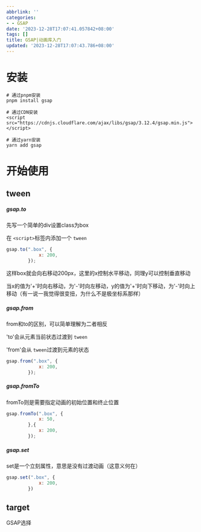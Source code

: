 ```yaml
---
abbrlink: ''
categories:
- - GSAP
date: '2023-12-28T17:07:41.057842+08:00'
tags: []
title: GSAP|动画库入门
updated: '2023-12-28T17:07:43.786+08:00'
---
```

# 安装

```
# 通过pnpm安装
pnpm install gsap

# 通过CDN安装
<script src="https://cdnjs.cloudflare.com/ajax/libs/gsap/3.12.4/gsap.min.js"></script>

# 通过yarn安装
yarn add gsap
```


# 开始使用

## tween

##### gsap.to

先写一个简单的div设置class为box

在 `<script>`标签内添加一个 `tween`

```javascript
gsap.to(".box", {
            x: 200,
        });
```

这样box就会向右移动200px，这里的x控制水平移动，同理y可以控制垂直移动

当x的值为'+'时向右移动，为'-'时向左移动，y的值为'+'时向下移动，为'-'时向上移动（有一说一我觉得很变扭，为什么不是极坐标系那样）

##### gsap.from

from和to的区别，可以简单理解为二者相反

'to'会从元素当前状态过渡到 `tween`

'from'会从 `tween`过渡到元素的状态

```javascript
gsap.from(".box", {
            x: 200,
        });
```

##### gsap.fromTo

fromTo则是需要指定动画的初始位置和终止位置

```javascript
gsap.fromTo(".box", {
            x: 50,
        },{
            x: 200,
        });
```

##### gsap.set

set是一个立刻属性，意思是没有过渡动画（这意义何在）

```javascript
gsap.set(".box", {
            x: 200,
        })
```


## target

GSAP选择
